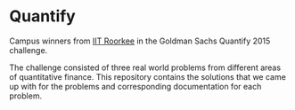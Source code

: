 # Quantify

Campus winners from [IIT Roorkee](http://www.iitr.ac.in) in the Goldman Sachs Quantify 2015 challenge.

The challenge consisted of three real world problems from different areas of quantitative finance. This repository contains the solutions that we came up with for the problems and corresponding documentation for each problem.
